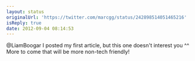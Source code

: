 ```yaml
---
layout: status
originalUrl: 'https://twitter.com/marcgg/status/242898514051465216'
isReply: true
date: 2012-09-04 08:14:53
---
```


@LiamBoogar I posted my first article, but this one doesn't interest you ^^ More to come that will be more non-tech friendly!

